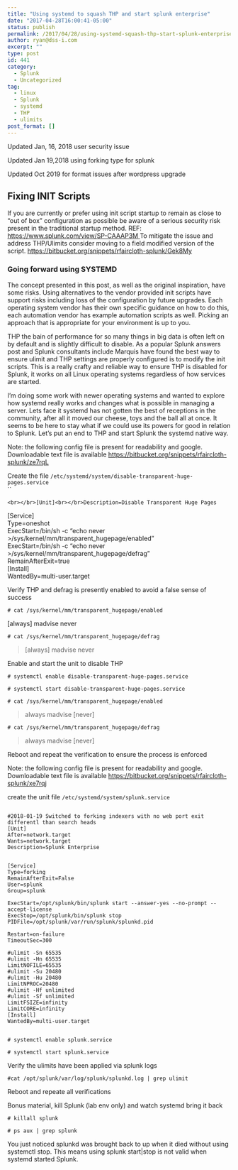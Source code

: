 ```yaml
---
title: "Using systemd to squash THP and start splunk enterprise"
date: "2017-04-28T16:00:41-05:00"
status: publish
permalink: /2017/04/28/using-systemd-squash-thp-start-splunk-enterprise
author: ryan@dss-i.com
excerpt: ""
type: post
id: 441
category:
  - Splunk
  - Uncategorized
tag:
  - linux
  - Splunk
  - systemd
  - THP
  - ulimits
post_format: []
---
```


Updated Jan, 16, 2018 user security issue

Updated Jan 19,2018 using forking type for splunk

Updated Oct 2019 for format issues after wordpress upgrade

## Fixing INIT Scripts

If you are currently or prefer using init script startup to remain as close to “out of box” configuration as possible be aware of a serious security risk present in the traditional startup method. REF: [https://www.splunk.com/view/SP-CAAAP3M ](https://www.splunk.com/view/SP-CAAAP3M)To mitigate the issue and address THP/Ulimits consider moving to a field modified version of the script. <https://bitbucket.org/snippets/rfaircloth-splunk/Gek8My>

### Going forward using SYSTEMD

The concept presented in this post, as well as the original inspiration, have some risks. Using alternatives to the vendor provided init scripts have support risks including loss of the configuration by future upgrades. Each operating system vendor has their own specific guidance on how to do this, each automation vendor has example automation scripts as well. Picking an approach that is appropriate for your environment is up to you.

THP the bain of performance for so many things in big data is often left on by default and is slightly difficult to disable. As a popular Splunk answers post and Splunk consultants include Marquis have found the best way to ensure ulimit and THP settings are properly configured is to modify the init scripts. This is a really crafty and reliable way to ensure THP is disabled for Splunk, it works on all Linux operating systems regardless of how services are started.

I’m doing some work with newer operating systems and wanted to explore how systemd really works and changes what is possible in managing a server. Lets face it systemd has not gotten the best of receptions in the community, after all it moved our cheese, toys and the ball all at once. It seems to be here to stay what if we could use its powers for good in relation to Splunk. Let’s put an end to THP and start Splunk the systemd native way.

Note: the following config file is present for readability and google. Downloadable text file is available <https://bitbucket.org/snippets/rfaircloth-splunk/ze7rqL>

Create the file `/etc/systemd/system/disable-transparent-huge-pages.service`  
``

`<br></br>[Unit]<br></br>Description=Disable Transparent Huge Pages`

\[Service\]  
Type=oneshot  
ExecStart=/bin/sh -c “echo never &gt;/sys/kernel/mm/transparent_hugepage/enabled”  
ExecStart=/bin/sh -c “echo never &gt;/sys/kernel/mm/transparent_hugepage/defrag”  
RemainAfterExit=true  
\[Install\]  
WantedBy=multi-user.target

Verify THP and defrag is presently enabled to avoid a false sense of success

`# cat /sys/kernel/mm/transparent_hugepage/enabled`

\[always\] madvise never

`# cat /sys/kernel/mm/transparent_hugepage/defrag`

> \[always\] madvise never

Enable and start the unit to disable THP

`# systemctl enable disable-transparent-huge-pages.service`

`# systemctl start disable-transparent-huge-pages.service`

`# cat /sys/kernel/mm/transparent_hugepage/enabled`

> always madvise \[never\]

`# cat /sys/kernel/mm/transparent_hugepage/defrag`

> always madvise \[never\]

Reboot and repeat the verification to ensure the process is enforced

Note: the following config file is present for readability and google. Downloadable text file is available <https://bitbucket.org/snippets/rfaircloth-splunk/xe7rqj>

create the unit file `/etc/systemd/system/splunk.service`

```

```

```
#2018-01-19 Switched to forking indexers with no web port exit differentl than search heads
[Unit]
After=network.target
Wants=network.target
Description=Splunk Enterprise


[Service]
Type=forking
RemainAfterExit=False
User=splunk
Group=splunk

ExecStart=/opt/splunk/bin/splunk start --answer-yes --no-prompt --accept-license
ExecStop=/opt/splunk/bin/splunk stop
PIDFile=/opt/splunk/var/run/splunk/splunkd.pid

Restart=on-failure
TimeoutSec=300

#ulimit -Sn 65535
#ulimit -Hn 65535
LimitNOFILE=65535
#ulimit -Su 20480
#ulimit -Hu 20480
LimitNPROC=20480
#ulimit -Hf unlimited
#ulimit -Sf unlimited
LimitFSIZE=infinity
LimitCORE=infinity
[Install]
WantedBy=multi-user.target
```

```

```

`# systemctl enable splunk.service`

`# systemctl start splunk.service`

Verify the ulimits have been applied via splunk logs

`#cat /opt/splunk/var/log/splunk/splunkd.log | grep ulimit`

Reboot and repeate all verifications

Bonus material, kill Splunk (lab env only) and watch systemd bring it back

`# killall splunk`

`# ps aux | grep splunk`

You just noticed splunkd was brought back to up when it died without using systemctl stop. This means using splunk start|stop is not valid when systemd started Splunk.
